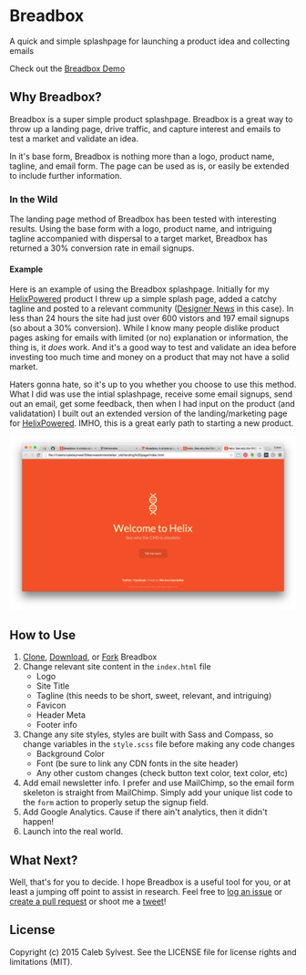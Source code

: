 Breadbox
=====

A quick and simple splashpage for launching a product idea and collecting emails

Check out the [Breadbox Demo](http://calebsylvest.github.io/breadbox/)


## Why Breadbox?

Breadbox is a super simple product splashpage. Breadbox is a great way to throw up a landing page, drive traffic, and capture interest and emails to test a market and validate an idea.

In it's base form, Breadbox is nothing more than a logo, product name, tagline, and email form. The page can be used as is, or easily be extended to include further information.

### In the Wild

The landing page method of Breadbox has been tested with interesting results. Using the base form with a logo, product name, and intriguing tagline accompanied with dispersal to a target market, Breadbox has returned a 30% conversion rate in email signups.

#### Example

Here is an example of using the Breadbox splashpage. Initially for my [HelixPowered](http://helixpowered.com/) product I threw up a simple splash page, added a catchy tagline and posted to a relevant community ([Designer News](https://news.layervault.com/) in this case). In less than 24 hours the site had just over 600 vistors and 197 email signups (so about a 30% conversion). While I know many people dislike product pages asking for emails with limited (or no) explanation or information, the thing is, it *does* work. And it's a good way to test and validate an idea before investing too much time and money on a product  that may not have a solid market. 

Haters gonna hate, so it's up to you whether you choose to use this method. What I did was use the intial splashpage, receive some email signups, send out an email, get some feedback, then when I had input on the product (and validatation) I built out an extended version of the landing/marketing page for [HelixPowered](http://helixpowered.com/). IMHO, this is a great early path to starting a new product.

![Helix Powered Example](assets/img/example.png?raw=true "Helix Powered Example")

## How to Use

1. [Clone](https://github.com/calebsylvest/breadbox.git), [Download](https://github.com/calebsylvest/breadbox/archive/master.zip), or [Fork](https://github.com/calebsylvest/breadbox/fork) Breadbox
2. Change relevant site content in the `index.html` file
	- Logo
	- Site Title
	- Tagline (this needs to be short, sweet, relevant, and intriguing)
	- Favicon
	- Header Meta
	- Footer info
3. Change any site styles, styles are built with Sass and Compass, so change variables in the `style.scss` file before making any code changes
	- Background Color
	- Font (be sure to link any CDN fonts in the site header)
	- Any other custom changes (check button text color, text color, etc)
4. Add email newsletter info. I prefer and use MailChimp, so the email form skeleton is straight from MailChimp. Simply add your unique list code to the `form` action to properly setup the signup field.
5. Add Google Analytics. Cause if there ain't analytics, then it didn't happen!
6. Launch into the real world.

## What Next?

Well, that's for you to decide. I hope Breadbox is a useful tool for you, or at least a jumping off point to assist in research. Feel free to [log an issue](https://github.com/calebsylvest/breadbox/issues) or [create a pull request](https://github.com/calebsylvest/breadbox/pulls) or shoot me a [tweet](https://twitter.com/calebsylvest)!

## License

Copyright (c) 2015 Caleb Sylvest. See the LICENSE file for license rights and
limitations (MIT).